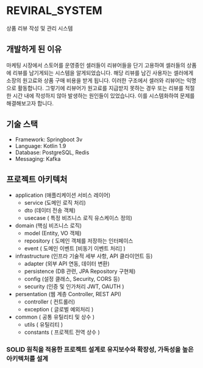 # REVIRAL_SYSTEM
상품 리뷰 작성 및 관리 시스템

## 개발하게 된 이유
마케팅 시장에서 스토어를 운영중인 셀러들이 리뷰어들을 단기 고용하여 셀러들의 상품에 리뷰를 남기게되는 시스템을 알게되었습니다.
해당 리뷰를 남긴 사용자는 셀러에게 소장의 원고료와 상품 구매 비용을 받게 됩니다. 
이러한 구조에서 셀러와 리뷰어는 익명으로 활동합니다. 그렇기에 리뷰어가 원고료를 지급받지 못하는 경우 또는 리뷰를 적절한 시간 내에
작성하지 않아 발생하는 원인들이 있었습니다. 이를 시스템화하여 문제를 해결해보고자 합니다.

## 기술 스택
  - Framework: Springboot 3v
  - Language: Kotlin 1.9
  - Database: PostgreSQL, Redis
  - Messaging: Kafka

## 프로젝트 아키텍처
- application (애플리케이션 서비스 레이어)
  - service (도메인 로직 처리)
  - dto (데이터 전송 객체)
  - usecase ( 특정 비즈니스 로직 유스케이스 정의)
- domain (핵심 비즈니스 로직)
  - model (Entity, VO 객체)
  - repository ( 도메인 객체를 저장하는 인터페이스
  - event ( 도메인 이벤트 [비동기 이벤트 처리] )
- infrastructure (인프라 기술적 세부 사항, API 클라이언트 등)
  - adapter (외부 API 연동, 데이터 변환)
  - persistence (DB 관련, JPA Repository 구현체)
  - config (설정 클래스, Security, CORS 등)
  - security (인증 및 인가처리 JWT, OAUTH )
- persentation (웹 계층 Controller, REST API)
  - controller ( 컨트롤러)
  - exception ( 글로벌 예외처리 )
- common ( 공통 유틸리티 및 상수 )
  - utils ( 유틸리티 )
  - constants ( 프로젝트 전역 상수 )

 ### SOLID 원칙을 적용한 프로젝트 설계로 유지보수와 확장성, 가독성을 높은 아키텍처를 설계 
  
